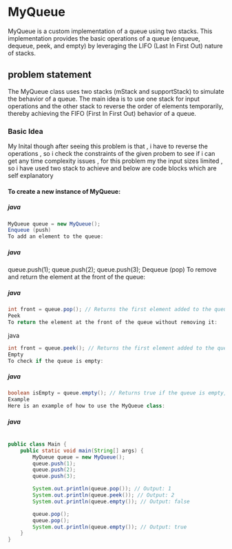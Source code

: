 # MyQueue

MyQueue is a custom implementation of a queue using two stacks. This implementation provides the basic operations of a queue (enqueue, dequeue, peek, and empty) by leveraging the LIFO (Last In First Out) nature of stacks.

## problem statement
The MyQueue class uses two stacks (mStack and supportStack) to simulate the behavior of a queue. The main idea is to use one stack for input operations and the other stack to reverse the order of elements temporarily, thereby achieving the FIFO (First In First Out) behavior of a queue.

### Basic Idea 

My Inital though after seeing this problem is that , i have to reverse the operations , so i check the constraints of the given probem to see if i can get any time complexity issues , for this problem my the input sizes limited , so i have used two stack to achieve and below are code blocks which are self explanatory


#### To create a new instance of MyQueue:

##### java

```java
MyQueue queue = new MyQueue();
Enqueue (push)
To add an element to the queue:
```

##### java

queue.push(1);
queue.push(2);
queue.push(3);
Dequeue (pop)
To remove and return the element at the front of the queue:

##### java

```java
int front = queue.pop(); // Returns the first element added to the queue
Peek
To return the element at the front of the queue without removing it:
```

java

```java
int front = queue.peek(); // Returns the first element added to the queue without removing it
Empty
To check if the queue is empty:
```

##### java

```java
boolean isEmpty = queue.empty(); // Returns true if the queue is empty, false otherwise
Example
Here is an example of how to use the MyQueue class:
```

##### java
```java

public class Main {
    public static void main(String[] args) {
        MyQueue queue = new MyQueue();
        queue.push(1);
        queue.push(2);
        queue.push(3);

        System.out.println(queue.pop()); // Output: 1
        System.out.println(queue.peek()); // Output: 2
        System.out.println(queue.empty()); // Output: false

        queue.pop();
        queue.pop();
        System.out.println(queue.empty()); // Output: true
    }
}
```